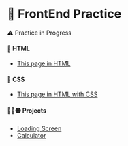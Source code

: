 # 🚥 FrontEnd Practice

⚠️ Practice in Progress

#### 🔴 HTML
- [This page in HTML](Practice.HTML)

#### 🔵 CSS
- [This page in HTML with CSS](PracticeCSS.HTML)

#### 🔴🔵🟡 Projects
- [Loading Screen](LoadingScreen.HTML)
- [Calculator](Calculator/)
